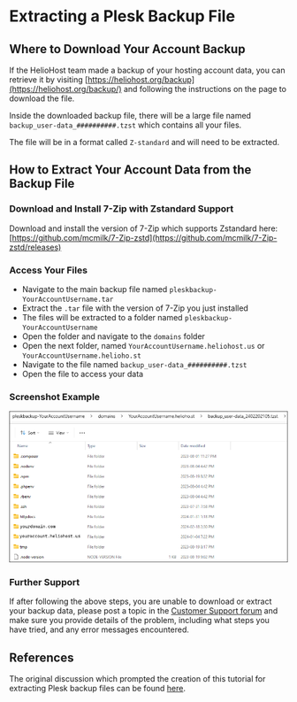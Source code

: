 # Extracting a Plesk Backup File

## Where to Download Your Account Backup

If the HelioHost team made a backup of your hosting account data, you can retrieve it by visiting [https://heliohost.org/backup](https://heliohost.org/backup/) and following the instructions on the page to download the file.

Inside the downloaded backup file, there will be a large file named `backup_user-data_##########.tzst` which contains all your files.  

The file will be in a format called `Z-standard` and will need to be extracted.

## How to Extract Your Account Data from the Backup File

### Download and Install 7-Zip with Zstandard Support

Download and install the version of 7-Zip which supports Zstandard here: [https://github.com/mcmilk/7-Zip-zstd](https://github.com/mcmilk/7-Zip-zstd/releases)

### Access Your Files

* Navigate to the main backup file named `pleskbackup-YourAccountUsername.tar`
* Extract the `.tar` file with the version of 7-Zip you just installed
* The files will be extracted to a folder named `pleskbackup-YourAccountUsername`
* Open the folder and navigate to the `domains` folder
* Open the next folder, named `YourAccountUsername.heliohost.us` or `YourAccountUsername.helioho.st`
* Navigate to the file named `backup_user-data_##########.tzst` 
* Open the file to access your data

### Screenshot Example

![](../../.gitbook/assets/extract-plesk-backup-file.png)

### Further Support

If after following the above steps, you are unable to download or extract your backup data, please post a topic in the [Customer Support forum](https://helionet.org/index/forum/45-customer-service/?do=add) and make sure you provide details of the problem, including what steps you have tried, and any error messages encountered.

## References

The original discussion which prompted the creation of this tutorial for extracting Plesk backup files can be found [here](https://helionet.org/index/topic/58777-solved-suspended-account/#comment-260423).
